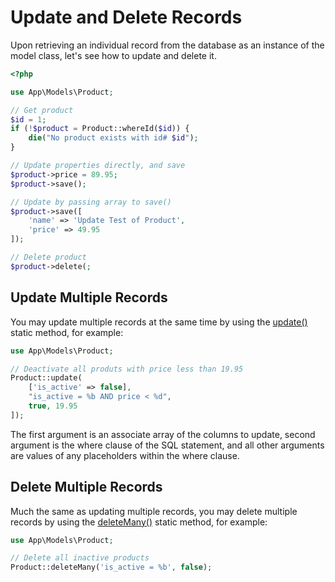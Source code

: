 
# Update and Delete Records

Upon retrieving an individual record from the database as an instance of the model class, let's see how to update and delete it.

~~~php
<?php

use App\Models\Product;

// Get product
$id = 1;
if (!$product = Product::whereId($id)) {
    die("No product exists with id# $id");
}

// Update properties directly, and save
$product->price = 89.95;
$product->save();

// Update by passing array to save()
$product->save([
    'name' => 'Update Test of Product',
    'price' => 49.95
]);

// Delete product
$product->delete(;
~~~


## Update Multiple Records

You may update multiple records at the same time by using the [update()](/docs/classes/app/base/model/basemodel/update) static method, for example:

~~~php
use App\Models\Product;

// Deactivate all produts with price less than 19.95
Product::update(
    ['is_active' => false], 
    "is_active = %b AND price < %d",
    true, 19.95
]);
~~~

The first argument is an associate array of the columns to update, second argument is the where clause of the SQL statement, and all other arguments are values of any placeholders within the where clause.

## Delete Multiple Records

Much the same as updating multiple records, you may delete multiple records by using the [deleteMany()](/docs/classes/app/base/model/basemodel/deletemany) static method, for example:

~~~php
use App\Models\Product;

// Delete all inactive products
Product::deleteMany('is_active = %b', false);
~~~




